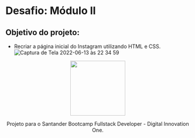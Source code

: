 # Desafio: Módulo II

## Objetivo do projeto:
- Recriar a página inicial do Instagram utilizando HTML e CSS.
![Captura de Tela 2022-06-13 às 22 34 59](https://user-images.githubusercontent.com/87217760/173477083-ce203a8d-218a-41bc-8172-7a0778413f98.png)

<p align="center">
<img src="https://user-images.githubusercontent.com/87217760/173473238-ab4e967f-1354-4ca4-ad0f-bedad85dfdd1.png" width="150" height="150">
</p>
<p align="center">Projeto para o Santander Bootcamp Fullstack Developer - Digital Innovation One.</p>
